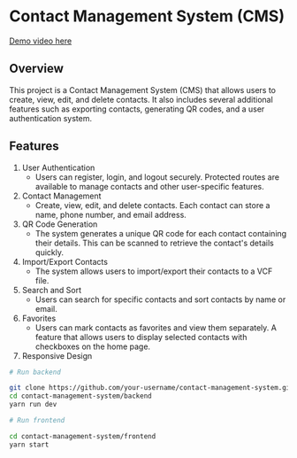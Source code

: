 # Contact Management System (CMS)
[Demo video here](https://drive.google.com/file/d/18EJu4JDmOvbqbGNjM8iACxLxW7yia2Mg/view?usp=sharing)
## Overview
This project is a Contact Management System (CMS) that allows users to create, view, edit, and delete contacts. It also includes several additional features such as exporting contacts, generating QR codes, and a user authentication system.

## Features
1. User Authentication
   - Users can register, login, and logout securely. Protected routes are available to manage contacts and other user-specific features.
2. Contact Management
   - Create, view, edit, and delete contacts. Each contact can store a name, phone number, and email address.
3. QR Code Generation
   - The system generates a unique QR code for each contact containing their details. This can be scanned to retrieve the contact's details quickly.
4. Import/Export Contacts
   - The system allows users to import/export their contacts to a VCF file. 
5. Search and Sort
   - Users can search for specific contacts and sort contacts by name or email. 
6. Favorites
   -  Users can mark contacts as favorites and view them separately. A feature that allows users to display selected contacts with checkboxes on the home page.
7. Responsive Design

```sh
# Run backend

git clone https://github.com/your-username/contact-management-system.git
cd contact-management-system/backend
yarn run dev
```
```sh
# Run frontend

cd contact-management-system/frontend
yarn start
```


